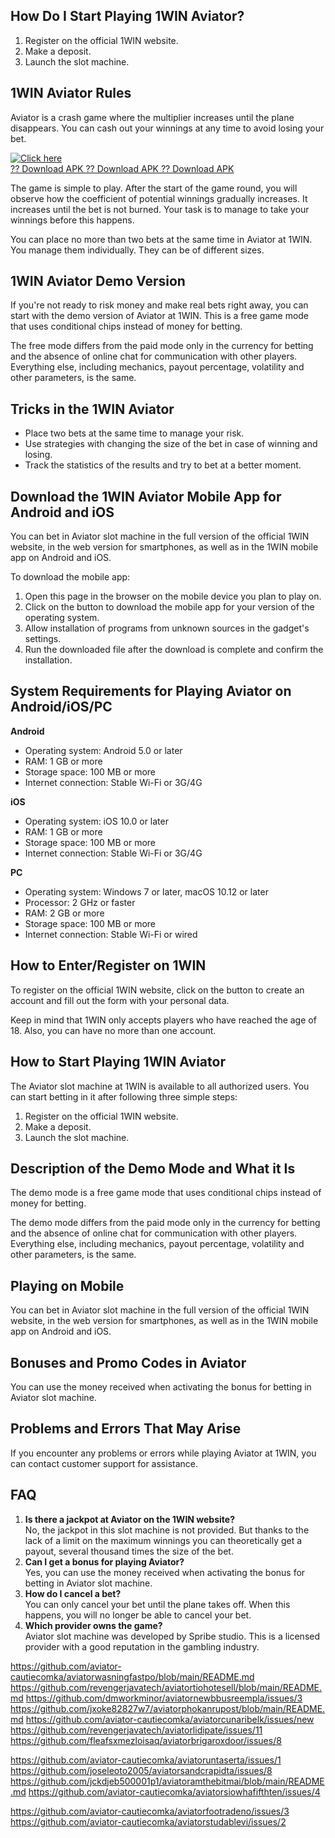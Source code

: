 ## How Do I Start Playing 1WIN Aviator?

1.  Register on the official 1WIN website.
2.  Make a deposit.
3.  Launch the slot machine.

## 1WIN Aviator Rules

Aviator is a crash game where the multiplier increases until the plane
disappears. You can cash out your winnings at any time to avoid losing
your bet.

[![Click
here](https://readscoops.com/wp-content/uploads/2023/03/Readscoop-aviator-1-1.jpg)](https://traff.sbs/deff)\
[?? Download APK ?? Download APK ?? Download
APK](https://traff.sbs/deff)

The game is simple to play. After the start of the game round, you will
observe how the coefficient of potential winnings gradually increases.
It increases until the bet is not burned. Your task is to manage to take
your winnings before this happens.

You can place no more than two bets at the same time in Aviator at 1WIN.
You manage them individually. They can be of different sizes.

## 1WIN Aviator Demo Version

If you\'re not ready to risk money and make real bets right away, you
can start with the demo version of Aviator at 1WIN. This is a free game
mode that uses conditional chips instead of money for betting.

The free mode differs from the paid mode only in the currency for
betting and the absence of online chat for communication with other
players. Everything else, including mechanics, payout percentage,
volatility and other parameters, is the same.

## Tricks in the 1WIN Aviator

-   Place two bets at the same time to manage your risk.
-   Use strategies with changing the size of the bet in case of winning
    and losing.
-   Track the statistics of the results and try to bet at a better
    moment.

## Download the 1WIN Aviator Mobile App for Android and iOS

You can bet in Aviator slot machine in the full version of the official
1WIN website, in the web version for smartphones, as well as in the 1WIN
mobile app on Android and iOS.

To download the mobile app:

1.  Open this page in the browser on the mobile device you plan to play
    on.
2.  Click on the button to download the mobile app for your version of
    the operating system.
3.  Allow installation of programs from unknown sources in the gadget's
    settings.
4.  Run the downloaded file after the download is complete and confirm
    the installation.

## System Requirements for Playing Aviator on Android/iOS/PC

**Android**

-   Operating system: Android 5.0 or later
-   RAM: 1 GB or more
-   Storage space: 100 MB or more
-   Internet connection: Stable Wi-Fi or 3G/4G

**iOS**

-   Operating system: iOS 10.0 or later
-   RAM: 1 GB or more
-   Storage space: 100 MB or more
-   Internet connection: Stable Wi-Fi or 3G/4G

**PC**

-   Operating system: Windows 7 or later, macOS 10.12 or later
-   Processor: 2 GHz or faster
-   RAM: 2 GB or more
-   Storage space: 100 MB or more
-   Internet connection: Stable Wi-Fi or wired

## How to Enter/Register on 1WIN

To register on the official 1WIN website, click on the button to create
an account and fill out the form with your personal data.

Keep in mind that 1WIN only accepts players who have reached the age of
18. Also, you can have no more than one account.

## How to Start Playing 1WIN Aviator

The Aviator slot machine at 1WIN is available to all authorized users.
You can start betting in it after following three simple steps:

1.  Register on the official 1WIN website.
2.  Make a deposit.
3.  Launch the slot machine.

## Description of the Demo Mode and What it Is

The demo mode is a free game mode that uses conditional chips instead of
money for betting.

The demo mode differs from the paid mode only in the currency for
betting and the absence of online chat for communication with other
players. Everything else, including mechanics, payout percentage,
volatility and other parameters, is the same.

## Playing on Mobile

You can bet in Aviator slot machine in the full version of the official
1WIN website, in the web version for smartphones, as well as in the 1WIN
mobile app on Android and iOS.

## Bonuses and Promo Codes in Aviator

You can use the money received when activating the bonus for betting in
Aviator slot machine.

## Problems and Errors That May Arise

If you encounter any problems or errors while playing Aviator at 1WIN,
you can contact customer support for assistance.

## FAQ

1.  **Is there a jackpot at Aviator on the 1WIN website?**\
    No, the jackpot in this slot machine is not provided. But thanks to
    the lack of a limit on the maximum winnings you can theoretically
    get a payout, several thousand times the size of the bet.
2.  **Can I get a bonus for playing Aviator?**\
    Yes, you can use the money received when activating the bonus for
    betting in Aviator slot machine.
3.  **How do I cancel a bet?**\
    You can only cancel your bet until the plane takes off. When this
    happens, you will no longer be able to cancel your bet.
4.  **Which provider owns the game?**\
    Aviator slot machine was developed by Spribe studio. This is a
    licensed provider with a good reputation in the gambling industry.

https://github.com/aviator-cautiecomka/aviatorwasningfastpo/blob/main/README.md
https://github.com/revengerjavatech/aviatortiohotesell/blob/main/README.md
https://github.com/dmworkminor/aviatornewbbusreempla/issues/3
https://github.com/jxoke82827w7/aviatorphokanrupost/blob/main/README.md
https://github.com/aviator-cautiecomka/aviatorcunaribelk/issues/new
https://github.com/revengerjavatech/aviatorlidipate/issues/11
https://github.com/fleafsxmezloisaq/aviatorbrigaroxdoor/issues/8

https://github.com/aviator-cautiecomka/aviatoruntaserta/issues/1
https://github.com/joseleoto2005/aviatorsandcrapidta/issues/8
https://github.com/jckdjeb500001p1/aviatoramthebitmai/blob/main/README.md
https://github.com/aviator-cautiecomka/aviatorsiowhafifthten/issues/4

https://github.com/aviator-cautiecomka/aviatorfootradeno/issues/3
https://github.com/aviator-cautiecomka/aviatorstudablevi/issues/2
